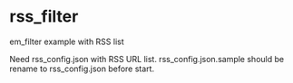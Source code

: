 # rss_filter
em_filter example with RSS list

Need rss_config.json with RSS URL list. rss_config.json.sample should be rename to rss_config.json before start.
